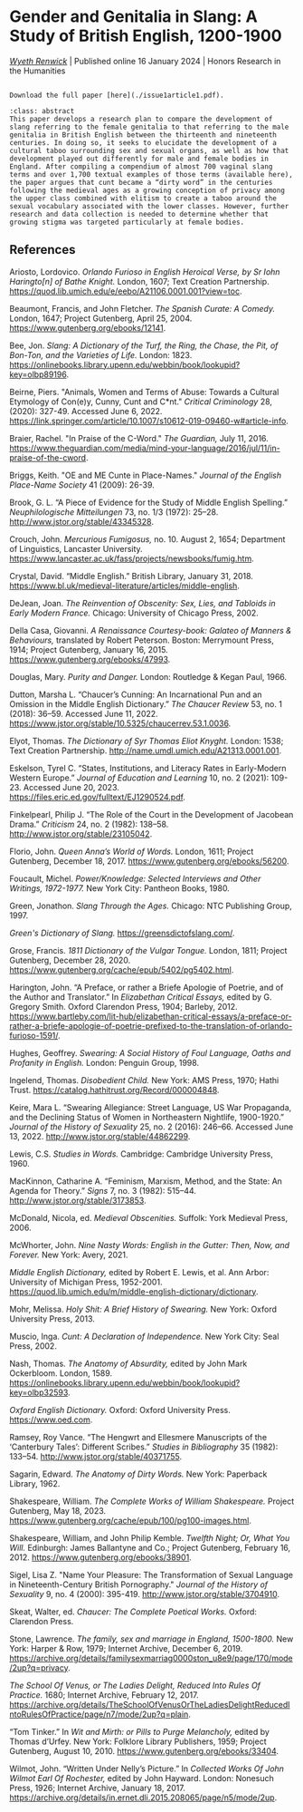 # Gender and Genitalia in Slang: A Study of British English, 1200-1900

*[Wyeth Renwick](../../../authors/wyethRenwick/wyethRenwick.md)*
| Published online 16 January 2024
| Honors Research in the Humanities

```{margin} Access Options

Download the full paper [here](./issue1article1.pdf).

```

```{admonition} Abstract
:class: abstract
This paper develops a research plan to compare the development of slang referring to the female genitalia to that referring to the male genitalia in British English between the thirteenth and nineteenth centuries. In doing so, it seeks to elucidate the development of a cultural taboo surrounding sex and sexual organs, as well as how that development played out differently for male and female bodies in England. After compiling a compendium of almost 700 vaginal slang terms and over 1,700 textual examples of those terms (available here), the paper argues that cunt became a “dirty word” in the centuries following the medieval ages as a growing conception of privacy among the upper class combined with elitism to create a taboo around the sexual vocabulary associated with the lower classes. However, further research and data collection is needed to determine whether that growing stigma was targeted particularly at female bodies.
```


## References

Ariosto, Lordovico. *Orlando Furioso in English Heroical Verse, by Sr Iohn Haringto[n] of Bathe Knight.* London, 1607; Text Creation Partnership. https://quod.lib.umich.edu/e/eebo/A21106.0001.001?view=toc. 

Beaumont, Francis, and John Fletcher. *The Spanish Curate: A Comedy.* London, 1647; Project Gutenberg, April 25, 2004. https://www.gutenberg.org/ebooks/12141. 

Bee, Jon. *Slang: A Dictionary of the Turf, the Ring, the Chase, the Pit, of Bon-Ton, and the Varieties of Life.* London: 1823. https://onlinebooks.library.upenn.edu/webbin/book/lookupid?key=olbp89196. 

Beirne, Piers. "Animals, Women and Terms of Abuse: Towards a Cultural Etymology of Con(e)y, Cunny, Cunt and C*nt."  *Critical Criminology* 28, (2020): 327-49. Accessed June 6, 2022. https://link.springer.com/article/10.1007/s10612-019-09460-w#article-info. 

Braier, Rachel. "In Praise of the C-Word." *The Guardian,* July 11, 2016. https://www.theguardian.com/media/mind-your-language/2016/jul/11/in-praise-of-the-cword. 

Briggs, Keith. "OE and ME Cunte in Place-Names." *Journal of the English Place-Name Society* 41 (2009): 26-39. 

Brook, G. L. “A Piece of Evidence for the Study of Middle English Spelling.” *Neuphilologische Mitteilungen* 73, no. 1/3 (1972): 25–28. http://www.jstor.org/stable/43345328.

Crouch, John. *Mercurious Fumigosus,* no. 10. August 2, 1654; Department of Linguistics, Lancaster University. https://www.lancaster.ac.uk/fass/projects/newsbooks/fumig.htm. 

Crystal, David. “Middle English.” British Library, January 31, 2018. https://www.bl.uk/medieval-literature/articles/middle-english. 

DeJean, Joan. *The Reinvention of Obscenity: Sex, Lies, and Tabloids in Early Modern France.* Chicago: University of Chicago Press, 2002.

Della Casa, Giovanni. *A Renaissance Courtesy-book: Galateo of Manners & Behaviours,* translated by Robert Peterson. Boston: Merrymount Press, 1914; Project Gutenberg, January 16, 2015. https://www.gutenberg.org/ebooks/47993. 

Douglas, Mary. *Purity and Danger.* London: Routledge & Kegan Paul, 1966.

Dutton, Marsha L. “Chaucer’s Cunning: An Incarnational Pun and an Omission in the Middle English Dictionary.” *The Chaucer Review* 53, no. 1 (2018): 36–59. Accessed June 11, 2022. https://www.jstor.org/stable/10.5325/chaucerrev.53.1.0036. 

Elyot, Thomas. *The Dictionary of Syr Thomas Eliot Knyght.* London: 1538; Text Creation Partnership. http://name.umdl.umich.edu/A21313.0001.001.  

Eskelson, Tyrel C. “States, Institutions, and Literacy Rates in Early-Modern Western Europe.” *Journal of Education and Learning* 10, no. 2 (2021): 109-23. Accessed June 20, 2023. https://files.eric.ed.gov/fulltext/EJ1290524.pdf. 

Finkelpearl, Philip J. “The Role of the Court in the Development of Jacobean Drama.” *Criticism* 24, no. 2 (1982): 138–58. http://www.jstor.org/stable/23105042.

Florio, John. *Queen Anna’s World of Words.* London, 1611; Project Gutenberg, December 18, 2017. https://www.gutenberg.org/ebooks/56200. 

Foucault, Michel. *Power/Knowledge: Selected Interviews and Other Writings, 1972-1977.* New York City: Pantheon Books, 1980. 

Green, Jonathon. *Slang Through the Ages.* Chicago: NTC Publishing Group, 1997. 

*Green's Dictionary of Slang.* https://greensdictofslang.com/. 

Grose, Francis. *1811 Dictionary of the Vulgar Tongue.* London, 1811; Project Gutenberg, December 28, 2020. https://www.gutenberg.org/cache/epub/5402/pg5402.html. 

Harington, John. “A Preface, or rather a Briefe Apologie of Poetrie, and of the Author and Translator.” In *Elizabethan Critical Essays,* edited by G. Gregory Smith. Oxford Clarendon Press, 1904; Barleby, 2012. https://www.bartleby.com/lit-hub/elizabethan-critical-essays/a-preface-or-rather-a-briefe-apologie-of-poetrie-prefixed-to-the-translation-of-orlando-furioso-1591/. 

Hughes, Geoffrey. *Swearing: A Social History of Foul Language, Oaths and Profanity in English.* London: Penguin Group, 1998.

Ingelend, Thomas. *Disobedient Child.* New York: AMS Press, 1970; Hathi Trust. https://catalog.hathitrust.org/Record/000004848. 

Keire, Mara L. “Swearing Allegiance: Street Language, US War Propaganda, and the Declining Status of Women in Northeastern Nightlife, 1900-1920.” *Journal of the History of Sexuality* 25, no. 2 (2016): 246–66. Accessed June 13, 2022.
http://www.jstor.org/stable/44862299.

Lewis, C.S. *Studies in Words.* Cambridge: Cambridge University Press, 1960.

MacKinnon, Catharine A. “Feminism, Marxism, Method, and the State: An Agenda for Theory.” *Signs* 7, no. 3 (1982): 515–44. http://www.jstor.org/stable/3173853.

McDonald, Nicola, ed. *Medieval Obscenities.* Suffolk: York Medieval Press, 2006.

McWhorter, John. *Nine Nasty Words: English in the Gutter: Then, Now, and Forever.* New York: Avery, 2021.

*Middle English Dictionary,* edited by Robert E. Lewis, et al. Ann Arbor: University of Michigan Press, 1952-2001. https://quod.lib.umich.edu/m/middle-english-dictionary/dictionary. 

Mohr, Melissa. *Holy Shit: A Brief History of Swearing.* New York: Oxford University Press, 2013. 

Muscio, Inga. *Cunt: A Declaration of Independence.* New York City: Seal Press, 2002.

Nash, Thomas. *The Anatomy of Absurdity,* edited by John Mark Ockerbloom. London, 1589.
https://onlinebooks.library.upenn.edu/webbin/book/lookupid?key=olbp32593. 

*Oxford English Dictionary.* Oxford: Oxford University Press. https://www.oed.com. 

Ramsey, Roy Vance. “The Hengwrt and Ellesmere Manuscripts of the ‘Canterbury Tales’: Different Scribes.” *Studies in Bibliography* 35 (1982): 133–54. http://www.jstor.org/stable/40371755. 

Sagarin, Edward. *The Anatomy of Dirty Words.* New York: Paperback Library, 1962.

Shakespeare, William. *The Complete Works of William Shakespeare.* Project Gutenberg, May 18, 2023. https://www.gutenberg.org/cache/epub/100/pg100-images.html. 

Shakespeare, William, and John Philip Kemble. *Twelfth Night; Or, What You Will.* Edinburgh: James Ballantyne and Co.; Project Gutenberg, February 16, 2012. https://www.gutenberg.org/ebooks/38901. 

Sigel, Lisa Z. "Name Your Pleasure: The Transformation of Sexual Language in Nineteenth-Century British Pornography." *Journal of the History of Sexuality* 9, no. 4 (2000): 395-419. http://www.jstor.org/stable/3704910.

Skeat, Walter, ed. *Chaucer: The Complete Poetical Works.* Oxford: Clarendon Press. 

Stone, Lawrence. *The family, sex and marriage in England, 1500-1800.* New York: Harper & Row, 1979; Internet Archive, December 6, 2019. https://archive.org/details/familysexmarriag0000ston_u8e9/page/170/mode/2up?q=privacy. 

*The School Of Venus, or The Ladies Delight, Reduced Into Rules Of Practice.* 1680; Internet Archive, February 12, 2017. https://archive.org/details/TheSchoolOfVenusOrTheLadiesDelightReducedIntoRulesOfPractice/page/n7/mode/2up?q=plain. 

“Tom Tinker.” In *Wit and Mirth: or Pills to Purge Melancholy,* edited by Thomas d’Urfey. New York: Folklore Library Publishers, 1959; Project Gutenberg, August 10, 2010. https://www.gutenberg.org/ebooks/33404. 

Wilmot, John. “Written Under Nelly’s Picture.” In *Collected Works Of John Wilmot Earl Of Rochester,* edited by John Hayward. London: Nonesuch Press, 1926; Internet Archive, January 18, 2017. https://archive.org/details/in.ernet.dli.2015.208065/page/n5/mode/2up.